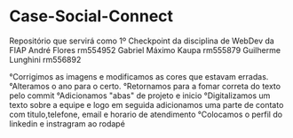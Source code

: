 # Case-Social-Connect
Repositório que servirá como 1º Checkpoint da disciplina de WebDev da FIAP
André Flores rm554952
Gabriel Máximo Kaupa rm555879
Guilherme Lunghini rm556892



°Corrigimos as imagens e modificamos as cores que estavam erradas.
°Alteramos o ano para o certo.
°Retornamos para a fomar correta do texto pelo commit
°Adicionamos "abas" de projeto e inicio
°Digitalizamos um texto sobre a equipe e logo em seguida adicionamos uma parte de contato com titulo,telefone, email e horario de atendimento
°Colocamos o perfil do linkedin e instragram ao rodapé
